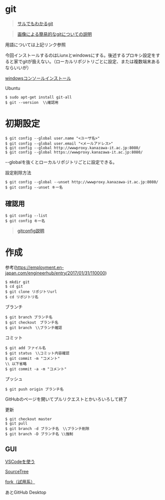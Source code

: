 # git

>[サルでもわかるgit](https://backlog.com/ja/git-tutorial/)

>[画像による簡易的なgitについての説明](https://zukulog098r.com/git/)

用語については上記リンク参照

今回インストールするのはLiunxとwindowsにする。後述するプロキシ設定をすると家でgitが扱えない。（ローカルリポジトリごとに設定、または複数端末あるならいいが）

[windowsコンソールインストール](https://git-scm.com)

Ubuntu
```Bush
$ sudo apt-get install git-all
$ git --version  \\確認用
```

# 初期設定
```
$ git config --global user.name "<ユーザ名>"
$ git config --global user.email "<メールアドレス>"
$ git config --global http://wwwproxy.kanazawa-it.ac.jp:8080/
$ git config --global https://wwwproxy.kanazawa-it.ac.jp:8080/
```
--globalを抜くとローカルリポジトリごとに設定できる。

設定削除方法
```
$ git config --global --unset http://wwwproxy.kanazawa-it.ac.jp:8080/
$ git config --unset キー名
```

## 確認用
```
$ git config --list
$ git config キー名
```
>[gitconfig説明](https://qiita.com/shionit/items/fb4a1a30538f8d335b35)

# 作成

参考(https://employment.en-japan.com/engineerhub/entry/2017/01/31/110000)

```
$ mkdir git
$ cd git
$ git clone リポジトリurl
$ cd リポジトリ名
```

ブランチ
```
$ git branch ブランチ名
$ git checkout　ブランチ名
$ git branch　\\ブランチ確認
```
コミット
```
$ git add ファイル名
$ git status　\\コミット内容確認
$ git commit -m "コメント"
\\ 以下省略
$ git commit -a -m "コメント"
```

プッシュ
```
$ git push origin ブランチ名
```

GitHubのページを開いてプルリクエストとかいろいろして終了

更新
```
$ git checkout master
$ git pull
$ git branch -d ブランチ名　\\ブランチ削除
$ git branch -D ブランチ名 \\強制
```

## GUI

[VSCodeを使う](https://qiita.com/y-tsutsu/items/2ba96b16b220fb5913be)

[SourceTree](https://www.sourcetreeapp.com)

[fork（試用系）](https://git-fork.com)

あとGitHub Desktop